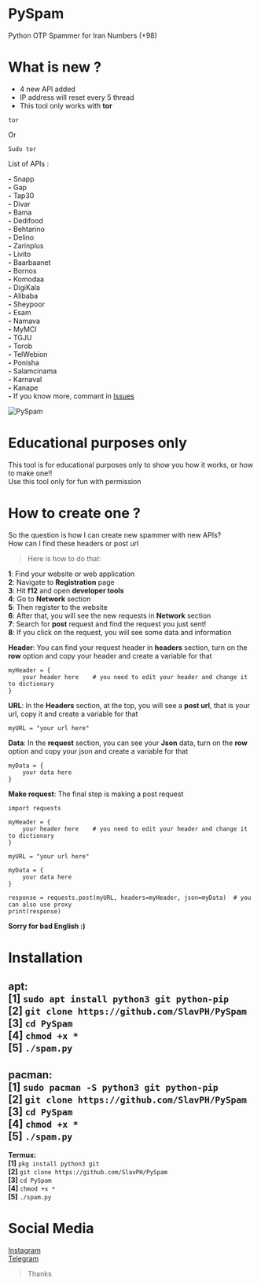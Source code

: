 # PySpam                               
Python OTP Spammer for Iran Numbers (+98)                           


# What is new ?
+ 4 new API added                       
+ IP address will reset every 5 thread
+ This tool only works with **tor**
```
tor
```
Or 
```
Sudo tor
```

List of APIs :                                             
   
**-** Snapp                       
**-** Gap                                
**-** Tap30                               
**-** Divar                                
**-** Bama                                
**-** Dedifood                                
**-** Behtarino                                
**-** Delino                               
**-** Zarinplus                                
**-** Livito                                       
**-** Baarbaanet                                       
**-** Bornos                                 
**-** Komodaa                                 
**-** DigiKala                                 
**-** Alibaba                                  
**-** Sheypoor                                     
**-** Esam                                    
**-** Namava                                    
**-** MyMCI                                    
**-** TGJU                                    
**-** Torob                                    
**-** TelWebion   
**-** Ponisha                          
**-** Salamcinama                     
**-** Karnaval                          
**-** Kanape                             
**-** If you know more, commant in [Issues](https://github.com/SlavPH/PySpam/issues)


![PySpam](https://github.com/SlavPH/PySpam/blob/main/PySpam.png)

# Educational purposes only                  
This tool is for educational purposes only to show you how it works, or how to make one!!                           
Use this tool only for fun with permission                                      

# How to create one ?                                    
So the question is how I can create new spammer with new APIs?                                       
How can I find these headers or post url                                              
>Here is how to do that:                                                   

**1**: Find your website or web application                                                       
**2**: Navigate to **Registration** page                                                             
**3**: Hit **f12** and open **developer tools**                                     
**4**: Go to **Network** section                                               
**5**: Then register to the website                                                      
**6**: After that, you will see the new requests in **Network** section                                                  
**7**: Search for **post** request and find the request you just sent!                                               
**8**: If you click on the request, you wiil see some data and information                                             

**Header**: You can find your request header in **headers** section, turn on the **row** option and copy your header and create a variable for that
```
myHeader = {
    your header here    # you need to edit your header and change it to dictionary
}
```

**URL**: In the **Headers** section, at the top, you will see a **post url**, that is your url, copy it and create a variable for that                     
```
myURL = "your url here"
```

**Data**: In the **request** section, you can see your **Json** data, turn on the **row** option and copy your json and create a variable for that
```
myData = {
    your data here
}
```

**Make request**: The final step is making a post request
```
import requests

myHeader = {
    your header here    # you need to edit your header and change it to dictionary
}

myURL = "your url here"

myData = {
    your data here
}

response = requests.post(myURL, headers=myHeader, json=myData)  # you can also use proxy
print(response)
```
**Sorry for bad English :)**


# Installation
**apt:**                                  
**[1]** `sudo apt install python3 git python-pip`                               
**[2]** `git clone https://github.com/SlavPH/PySpam`                             
**[3]** `cd PySpam`               
**[4]** `chmod +x *`                  
**[5]** `./spam.py`                                            
---
**pacman:**                             
**[1]** `sudo pacman -S python3 git python-pip`                               
**[2]** `git clone https://github.com/SlavPH/PySpam`                             
**[3]** `cd PySpam`               
**[4]** `chmod +x *`                  
**[5]** `./spam.py`                                                                  
---
**Termux:**                    
**[1]** `pkg install python3 git`                               
**[2]** `git clone https://github.com/SlavPH/PySpam`                             
**[3]** `cd PySpam`               
**[4]** `chmod +x *`                  
**[5]** `./spam.py`                                            


# Social Media
[Instagram](https://instagram.com/theslavph)                                                
[Telegram](https://telegram.me/theslavph)



> Thanks 
